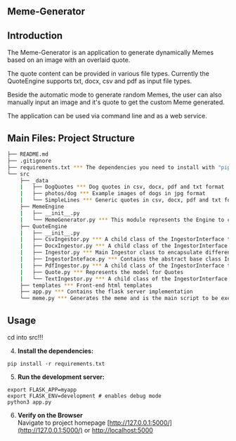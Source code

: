 Meme-Generator
-----

## Introduction

The Meme-Generator is an application to generate dynamically Memes based on an image with an overlaid quote. 

The quote content can be provided in various file types. Currently the QuoteEngine supports txt, docx, csv and pdf as input file types.

Beside the automatic mode to generate random Memes, the user can also manually input an image and it's quote to get the custom Meme generated.

The application can be used via command line and as a web service.

## Main Files: Project Structure

  ```sh
  ├── README.md
  ├── .gitignore
  ├── requirements.txt *** The dependencies you need to install with "pip3 install -r requirements.txt"
  └── src
      ├── _data 
      |   ├── DogQuotes *** Dog quotes in csv, docx, pdf and txt format
      |   ├── photos/dog *** Example images of dogs in jpg format
      |   └── SimpleLines *** Generic quotes in csv, docx, pdf and txt format
      ├── MemeEngine
      |   ├── __init__.py
      |   └── MemeGenerator.py *** This module represents the Engine to create Memes
      ├── QuoteEngine
      |   ├── __init__.py
      |   ├── CsvIngestor.py *** A child class of the IngestorInterface to parse csv files
      |   ├── DocxIngestor.py *** A child class of the IngestorInterface to parse docx files
      |   ├── Ingestor.py *** Main Ingestor class to encapsulate different ingestors
      |   ├── IngestorInteface.py *** Contains the abstract base class IngestorInterface
      |   ├── PdfIngestor.py *** A child class of the IngestorInterface to parse pdf files
      |   ├── Quote.py *** Represents the model for Quotes
      |   └── TextIngestor.py *** A child class of the IngestorInterface to parse txt files
      ├── templates *** Front-end html templates
      ├── app.py *** Contains the flask server implementation
      └── meme.py *** Generates the meme and is the main script to be executed for command line usage
  ```

## Usage
cd into src!!!

4. **Install the dependencies:**
```
pip install -r requirements.txt
```

5. **Run the development server:**
```
export FLASK_APP=myapp
export FLASK_ENV=development # enables debug mode
python3 app.py
```

6. **Verify on the Browser**<br>
Navigate to project homepage [http://127.0.0.1:5000/](http://127.0.0.1:5000/) or [http://localhost:5000](http://localhost:5000) 